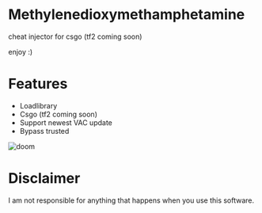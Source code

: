 # Methylenedioxymethamphetamine
cheat injector for csgo (tf2 coming soon)
 
 enjoy :)

# Features
- Loadlibrary
- Csgo (tf2 coming soon)
- Support newest VAC update
- Bypass trusted

![doom](https://ibb.co/2Z5Xr0h)





















# Disclaimer
I am not responsible for anything that happens when you use this software.
